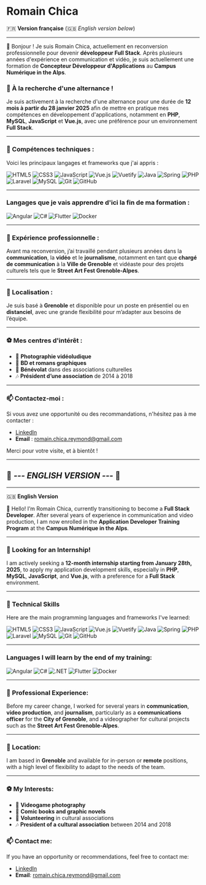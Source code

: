 # Romain Chica

🇫🇷 **Version française** (🇬🇧 *English version below*)

---

👋 Bonjour ! Je suis Romain Chica, actuellement en reconversion professionnelle pour devenir **développeur Full Stack**. Après plusieurs années d'expérience en communication et vidéo, je suis actuellement une formation de **Concepteur Développeur d'Applications** au **Campus Numérique in the Alps**.

### 🚀 À la recherche d'une alternance !

Je suis activement à la recherche d'une alternance pour une durée de **12 mois à partir du 28 janvier 2025** afin de mettre en pratique mes compétences en développement d'applications, notamment en **PHP**, **MySQL**, **JavaScript** et **Vue.js**, avec une préférence pour un environnement **Full Stack**.

---

### 🔧 Compétences techniques :

Voici les principaux langages et frameworks que j'ai appris :

![HTML5](https://img.shields.io/badge/-HTML5-E34F26?style=flat-square&logo=html5&logoColor=white)
![CSS3](https://img.shields.io/badge/-CSS3-1572B6?style=flat-square&logo=css3&logoColor=white)
![JavaScript](https://img.shields.io/badge/-JavaScript-F7DF1E?style=flat-square&logo=javascript&logoColor=black)
![Vue.js](https://img.shields.io/badge/-Vue.js-4FC08D?style=flat-square&logo=vue.js&logoColor=white)
![Vuetify](https://img.shields.io/badge/-Vuetify-1867C0?style=flat-square&logo=vuetify&logoColor=white)
![Java](https://img.shields.io/badge/-Java-007396?style=flat-square&logo=java&logoColor=white)
![Spring](https://img.shields.io/badge/-Spring-6DB33F?style=flat-square&logo=spring&logoColor=white)
![PHP](https://img.shields.io/badge/-PHP-777BB4?style=flat-square&logo=php&logoColor=white)
![Laravel](https://img.shields.io/badge/-Laravel-FF2D20?style=flat-square&logo=laravel&logoColor=white)
![MySQL](https://img.shields.io/badge/-MySQL-4479A1?style=flat-square&logo=mysql&logoColor=white)
![Git](https://img.shields.io/badge/-Git-F05032?style=flat-square&logo=git&logoColor=white)
![GitHub](https://img.shields.io/badge/-GitHub-181717?style=flat-square&logo=github&logoColor=white)

---

### Langages que je vais apprendre d'ici la fin de ma formation :

![Angular](https://img.shields.io/badge/-Angular-DD0031?style=flat-square&logo=angular&logoColor=white)
![C#](https://img.shields.io/badge/-C%23-239120?style=flat-square&logo=c-sharp&logoColor=white)
![Flutter](https://img.shields.io/badge/-Flutter-02569B?style=flat-square&logo=flutter&logoColor=white)
![Docker](https://img.shields.io/badge/-Docker-2496ED?style=flat-square&logo=docker&logoColor=white)

---

### 💼 Expérience professionnelle :

Avant ma reconversion, j’ai travaillé pendant plusieurs années dans la **communication**, la **vidéo** et le **journalisme**, notamment en tant que **chargé de communication** à la **Ville de Grenoble** et vidéaste pour des projets culturels tels que le **Street Art Fest Grenoble-Alpes**.

---

### 📍 Localisation :

Je suis basé à **Grenoble** et disponible pour un poste en présentiel ou en **distanciel**, avec une grande flexibilité pour m’adapter aux besoins de l’équipe.

---

### ⚽ Mes centres d'intérêt :

- 📸 **Photographie vidéoludique**
- 🦹️ **BD et romans graphiques**
- 🎨 **Bénévolat** dans des associations culturelles
- 🎶 **Président d’une association** de 2014 à 2018

---

### 📫 Contactez-moi :

Si vous avez une opportunité ou des recommandations, n'hésitez pas à me contacter :
- [LinkedIn](https://www.linkedin.com/in/romain-chica-742a5329/)
- **Email** : romain.chica.reymond@gmail.com

Merci pour votre visite, et à bientôt !

---

## 🌟 *--- ENGLISH VERSION ---* 🌟

---

🇬🇧 **English Version**

👋 Hello! I’m Romain Chica, currently transitioning to become a **Full Stack Developer**. After several years of experience in communication and video production, I am now enrolled in the **Application Developer Training Program** at the **Campus Numérique in the Alps**.

---

### 🚀 Looking for an Internship!

I am actively seeking a **12-month internship starting from January 28th, 2025**, to apply my application development skills, especially in **PHP**, **MySQL**, **JavaScript**, and **Vue.js**, with a preference for a **Full Stack** environment.

---

### 🔧 Technical Skills

Here are the main programming languages and frameworks I've learned:

![HTML5](https://img.shields.io/badge/-HTML5-E34F26?style=flat-square&logo=html5&logoColor=white)
![CSS3](https://img.shields.io/badge/-CSS3-1572B6?style=flat-square&logo=css3&logoColor=white)
![JavaScript](https://img.shields.io/badge/-JavaScript-F7DF1E?style=flat-square&logo=javascript&logoColor=black)
![Vue.js](https://img.shields.io/badge/-Vue.js-4FC08D?style=flat-square&logo=vue.js&logoColor=white)
![Vuetify](https://img.shields.io/badge/-Vuetify-1867C0?style=flat-square&logo=vuetify&logoColor=white)
![Java](https://img.shields.io/badge/-Java-007396?style=flat-square&logo=java&logoColor=white)
![Spring](https://img.shields.io/badge/-Spring-6DB33F?style=flat-square&logo=spring&logoColor=white)
![PHP](https://img.shields.io/badge/-PHP-777BB4?style=flat-square&logo=php&logoColor=white)
![Laravel](https://img.shields.io/badge/-Laravel-FF2D20?style=flat-square&logo=laravel&logoColor=white)
![MySQL](https://img.shields.io/badge/-MySQL-4479A1?style=flat-square&logo=mysql&logoColor=white)
![Git](https://img.shields.io/badge/-Git-F05032?style=flat-square&logo=git&logoColor=white)
![GitHub](https://img.shields.io/badge/-GitHub-181717?style=flat-square&logo=github&logoColor=white)

---

### Languages I will learn by the end of my training:

![Angular](https://img.shields.io/badge/-Angular-DD0031?style=flat-square&logo=angular&logoColor=white)
![C#](https://img.shields.io/badge/-C%23-239120?style=flat-square&logo=c-sharp&logoColor=white)
![.NET](https://img.shields.io/badge/-.NET-512BD4?style=flat-square&logo=.net&logoColor=white)
![Flutter](https://img.shields.io/badge/-Flutter-02569B?style=flat-square&logo=flutter&logoColor=white)
![Docker](https://img.shields.io/badge/-Docker-2496ED?style=flat-square&logo=docker&logoColor=white)

---

### 💼 Professional Experience:

Before my career change, I worked for several years in **communication**, **video production**, and **journalism**, particularly as a **communications officer** for the **City of Grenoble**, and a videographer for cultural projects such as the **Street Art Fest Grenoble-Alpes**.

---

### 📍 Location:

I am based in **Grenoble** and available for in-person or **remote** positions, with a high level of flexibility to adapt to the needs of the team.

---

### ⚽ My Interests:

- 📸 **Videogame photography**
- 🦹️ **Comic books and graphic novels**
- 🎨 **Volunteering** in cultural associations
- 🎶 **President of a cultural association** between 2014 and 2018 

### 📫 Contact me:

If you have an opportunity or recommendations, feel free to contact me:
- [LinkedIn](https://www.linkedin.com/in/romain-chica-742a5329/)
- **Email**: romain.chica.reymond@gmail.com
